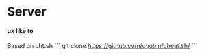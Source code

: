 # Server

#### ux like to

Based on cht.sh
´´´
  git clone https://github.com/chubin/cheat.sh/
´´´

